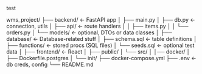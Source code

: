 test


wms_project/
├── backend/         ← FastAPI app
│   ├── main.py
│   ├── db.py        ← connection, utils
│   ├── api/         ← route handlers
│   │   ├── items.py
│   │   └── orders.py
│   └── models/      ← optional, DTOs or data classes
│
├── database/              ← Database-related stuff
│   ├── schema.sql   ← table definitions
│   ├── functions/   ← stored procs (SQL files)
│   └── seeds.sql    ← optional test data
│
├── frontend/        ← React
│   ├── public/
│   └── src/
│
│── docker/
│   ├── Dockerfile.postgres
│   └── init/
├── docker-compose.yml
├── .env             ← db creds, config
└── README.md